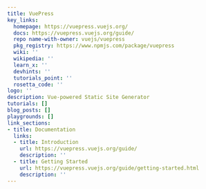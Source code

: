 ```yaml
---
title: VuePress
key_links:
  homepage: https://vuepress.vuejs.org/
  docs: https://vuepress.vuejs.org/guide/
  repo name-with-owner: vuejs/vuepress
  pkg_registry: https://www.npmjs.com/package/vuepress
  wiki: ''
  wikipedia: ''
  learn_x: ''
  devhints: ''
  tutorials_point: ''
  rosetta_code: ''
logo: ''
description: Vue-powered Static Site Generator
tutorials: []
blog_posts: []
playgrounds: []
link_sections:
- title: Documentation
  links:
  - title: Introduction
    url: https://vuepress.vuejs.org/guide/
    description: ''
  - title: Getting Started
    url: https://vuepress.vuejs.org/guide/getting-started.html
    description: ''
---
```

